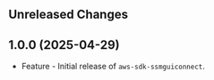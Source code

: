 Unreleased Changes
------------------

1.0.0 (2025-04-29)
------------------

* Feature - Initial release of `aws-sdk-ssmguiconnect`.

